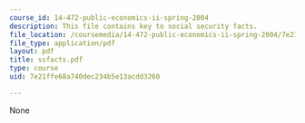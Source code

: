 ```yaml
---
course_id: 14-472-public-economics-ii-spring-2004
description: This file contains key to social security facts.
file_location: /coursemedia/14-472-public-economics-ii-spring-2004/7e21ffe68a740dec234b5e13acdd3260_ssfacts.pdf
file_type: application/pdf
layout: pdf
title: ssfacts.pdf
type: course
uid: 7e21ffe68a740dec234b5e13acdd3260

---
```

None